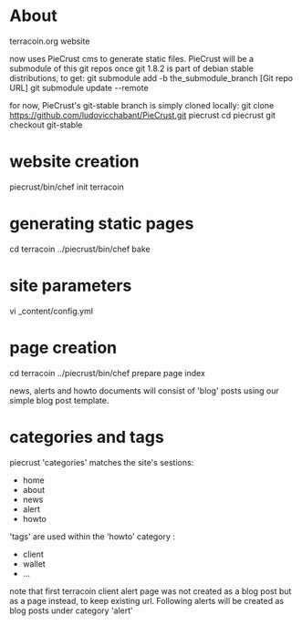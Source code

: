 # About #
terracoin.org website

now uses PieCrust cms to generate static files.
PieCrust will be a submodule of this git repos once git 1.8.2 is part of debian stable distributions, to get:
git submodule add -b the_submodule_branch [Git repo URL]
git submodule update --remote

for now, PieCrust's git-stable branch is simply cloned locally:
 git clone https://github.com/ludovicchabant/PieCrust.git piecrust
 cd piecrust
 git checkout git-stable


# website creation #

piecrust/bin/chef init terracoin


# generating static pages #

cd terracoin
../piecrust/bin/chef bake


# site parameters #

vi _content/config.yml


# page creation #

cd terracoin
../piecrust/bin/chef prepare page index

news, alerts and howto documents will consist of 'blog' posts using our simple blog post template.


# categories and tags #

piecrust 'categories' matches the site's sestions:
 * home
 * about
 * news
 * alert
 * howto

'tags' are used within the 'howto' category :
 * client
 * wallet
 * ...

note that first terracoin client alert page was not created as a blog post but as a page instead, to keep existing url.
Following alerts will be created as blog posts under category 'alert'

